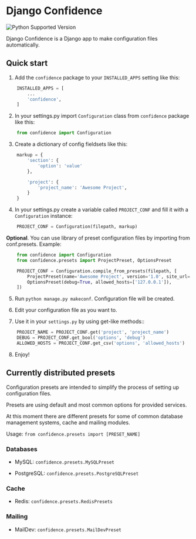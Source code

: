 # Django Confidence

![Python Supported Version](https://img.shields.io/badge/python-3.6-blue.svg)

Django Confidence is a Django app to make configuration files automatically.

## Quick start

1. Add the `confidence` package to your `INSTALLED_APPS` setting like this:

```python
    INSTALLED_APPS = [
        ...
        'confidence',
    ]
```

2. In your settings.py import `Configuration` class from `confidence` package like this:

```python
    from confidence import Configuration
```

3. Create a dictionary of config fieldsets like this:

```python
	markup = {
		'section': {
			'option': 'value'
		},

		'project': {
			'project_name': 'Awesome Project',
		}
	}
```

4. In your settings.py create a variable called `PROJECT_CONF` and fill it with a `Configuration` instance:

```python
	PROJECT_CONF = Configuration(filepath, markup)
```

**Optional**. You can use library of preset configuration files by importing from conf.presets. Example:

```python
	from confidence import Configuration
	from confidence.presets import ProjectPreset, OptionsPreset

	PROJECT_CONF = Configuration.compile_from_presets(filepath, [
		ProjectPreset(name='Awesome Project', version='1.0', site_url='http://awesome!'),
		OptionsPreset(debug=True, allowed_hosts=['127.0.0.1']),
	])
```

5. Run `python manage.py makeconf`. Configuration file will be created.

6. Edit your configuration file as you want to.

7. Use it in your `settings.py` by using get-like methods::

```python
	PROJECT_NAME = PROJECT_CONF.get('project', 'project_name')
	DEBUG = PROJECT_CONF.get_bool('options', 'debug')
	ALLOWED_HOSTS = PROJECT_CONF.get_csv('options', 'allowed_hosts')
```

8. Enjoy!

## Currently distributed presets

Configuration presets are intended to simplify the process of setting up configuration files.

Presets are using default and most common options for provided services.

At this moment there are different presets for some of common database management systems, cache and mailing modules.

Usage: `from confidence.presets import [PRESET_NAME]`

### Databases

* MySQL: `confidence.presets.MySQLPreset`

* PostgreSQL: `confidence.presets.PostgreSQLPreset`

### Cache

* Redis: `confidence.presets.RedisPresets`

### Mailing

* MailDev: `confidence.presets.MailDevPreset`

